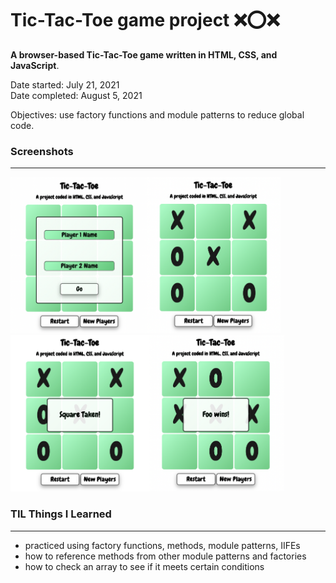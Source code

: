 # Tic-Tac-Toe game project ❌⭕️❌

**A browser-based Tic-Tac-Toe game written in HTML, CSS, and JavaScript**.

Date started: July 21, 2021  
Date completed: August 5, 2021

Objectives: use factory functions and module patterns to reduce global code.

### Screenshots
-----

<img src="/screenshots/Screen%20Shot%202021-08-05%20at%2010.43.47.png" height="250px"><img src="/screenshots/Screen%20Shot%202021-08-05%20at%2010.45.15.png" height="250px">  
<img src="/screenshots/Screen%20Shot%202021-08-05%20at%2010.47.17.png" height="250px"><img src="/screenshots/Screen%20Shot%202021-08-05%20at%2010.50.07.png" height="250px">

### TIL Things I Learned
-----

- practiced using factory functions, methods, module patterns, IIFEs
- how to reference methods from other module patterns and factories
- how to check an array to see if it meets certain conditions
